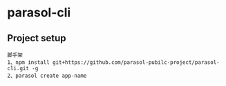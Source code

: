 # parasol-cli

## Project setup
```
脚手架
1、npm install git+https://github.com/parasol-pubilc-project/parasol-cli.git -g
2、parasol create app-name
```
